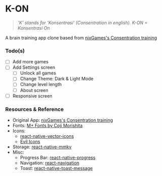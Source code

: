 # K-ON
> *'K' stands for 'Konsentrasi' (Consentration in english). K-ON = Konsentrasi On*

A brain training app clone based from [nixGames's Consentration training](https://play.google.com/store/apps/details?id=com.nixgames.concentration&hl=en&gl=US)

### Todo(s)
- [ ] Add more games
- [ ] Add Settings screen
  - [ ] Unlock all games
  - [ ] Change Theme: Dark & Light Mode
  - [ ] Change level length
  - [ ] About screen
- [ ] Responsive screen

### Resources & Reference
- Original App: [nixGames's Consentration training](https://play.google.com/store/apps/details?id=com.nixgames.concentration&hl=en&gl=US)
- Fonts: [M+ Fonts by Coji Morishita](https://mplusfonts.github.io/)
- Icons: 
  - [react-native-vector-icons](https://github.com/oblador/react-native-vector-icons)
  - [Evil Icons](https://evil-icons.io/)
- Storage: [react-native-mmkv](https://github.com/mrousavy/react-native-mmkv)
- Misc: 
  - Progress Bar: [react-native-progress](https://github.com/oblador/react-native-progress)
  - Navigation: [react-navigation](https://reactnavigation.org/)
  - Toast: [react-native-toast-message](https://github.com/calintamas/react-native-toast-message)